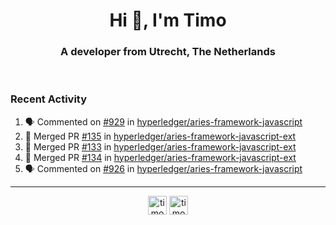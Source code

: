 <h1 align="center">Hi 👋, I'm Timo</h1>
<h3 align="center">A developer from Utrecht, The Netherlands</h3>
<br/>
<!-- https://github.com/rahuldkjain/github-profile-readme-generator --!>

<!--  <p align="left"><img src="https://github-readme-stats.vercel.app/api?username=timoglastra&show_icons=true&count_private=true&" alt="timoglastra" /></p> --!>

<!--
Github language stats
<p align="left"><img src="https://github-readme-stats.vercel.app/api/top-langs/?username=timoglastra&layout=compact" alt="timoglastra" /><p>
-->

<!-- Codestats language stats -->
<!-- <p align="left"><img src="https://codestats-readme.vercel.app/api/top-langs/?username=timoglastra&layout=compact&language_count=12" alt="timoglastra" /><p>    --!>
  
<h3>Recent Activity</h3>

<!--START_SECTION:activity-->
1. 🗣 Commented on [#929](https://github.com/hyperledger/aries-framework-javascript/issues/929) in [hyperledger/aries-framework-javascript](https://github.com/hyperledger/aries-framework-javascript)
2. 🎉 Merged PR [#135](https://github.com/hyperledger/aries-framework-javascript-ext/pull/135) in [hyperledger/aries-framework-javascript-ext](https://github.com/hyperledger/aries-framework-javascript-ext)
3. 🎉 Merged PR [#133](https://github.com/hyperledger/aries-framework-javascript-ext/pull/133) in [hyperledger/aries-framework-javascript-ext](https://github.com/hyperledger/aries-framework-javascript-ext)
4. 🎉 Merged PR [#134](https://github.com/hyperledger/aries-framework-javascript-ext/pull/134) in [hyperledger/aries-framework-javascript-ext](https://github.com/hyperledger/aries-framework-javascript-ext)
5. 🗣 Commented on [#926](https://github.com/hyperledger/aries-framework-javascript/issues/926) in [hyperledger/aries-framework-javascript](https://github.com/hyperledger/aries-framework-javascript)
<!--END_SECTION:activity-->

---

<p align="center">
<a href="https://twitter.com/timoglastra" target="blank"><img align="center" src="https://cdn.jsdelivr.net/npm/simple-icons@3.0.1/icons/twitter.svg" alt="timoglastra" height="30" width="30" /></a>
<a href="https://linkedin.com/in/timoglastra" target="blank"><img align="center" src="https://cdn.jsdelivr.net/npm/simple-icons@3.0.1/icons/linkedin.svg" alt="timoglastra" height="30" width="30" /></a>
</p>



